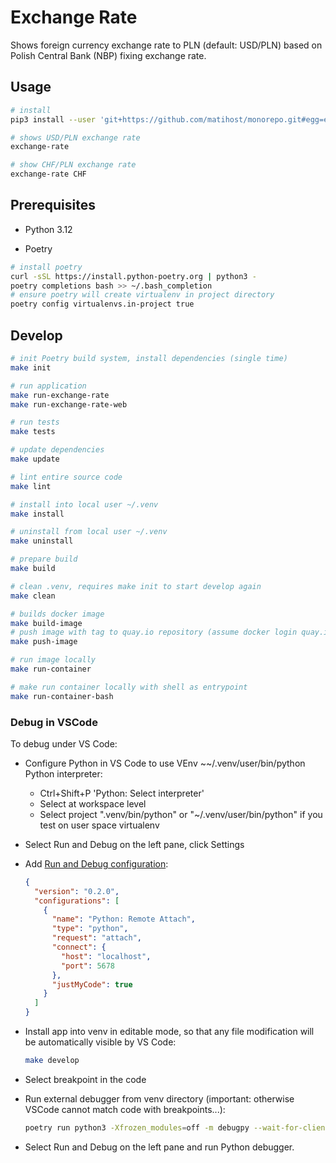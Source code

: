 # Exchange Rate

Shows foreign currency exchange rate to PLN (default: USD/PLN) based on Polish Central Bank (NBP) fixing exchange rate.

## Usage

```bash
# install
pip3 install --user 'git+https://github.com/matihost/monorepo.git#egg=exchange-rate&subdirectory=python/apps/exchange-rate'

# shows USD/PLN exchange rate
exchange-rate

# show CHF/PLN exchange rate
exchange-rate CHF
```

## Prerequisites

* Python 3.12

* Poetry

```bash
# install poetry
curl -sSL https://install.python-poetry.org | python3 -
poetry completions bash >> ~/.bash_completion
# ensure poetry will create virtualenv in project directory
poetry config virtualenvs.in-project true
```

## Develop

```bash
# init Poetry build system, install dependencies (single time)
make init

# run application
make run-exchange-rate
make run-exchange-rate-web

# run tests
make tests

# update dependencies
make update

# lint entire source code
make lint

# install into local user ~/.venv
make install

# uninstall from local user ~/.venv
make uninstall

# prepare build
make build

# clean .venv, requires make init to start develop again
make clean

# builds docker image
make build-image
# push image with tag to quay.io repository (assume docker login quay.io has been performed)
make push-image

# run image locally
make run-container

# make run container locally with shell as entrypoint
make run-container-bash
```

### Debug in VSCode

To debug under VS Code:

* Configure Python in VS Code to use VEnv ~~/.venv/user/bin/python Python interpreter:

  * Ctrl+Shift+P 'Python: Select interpreter'
  * Select at workspace level
  * Select project ".venv/bin/python" or "~/.venv/user/bin/python" if you test on user space virtualenv

* Select Run and Debug on the left pane, click Settings

* Add [Run and Debug configuration](https://code.visualstudio.com/docs/python/debugging):

  ```json
  {
    "version": "0.2.0",
    "configurations": [
      {
        "name": "Python: Remote Attach",
        "type": "python",
        "request": "attach",
        "connect": {
          "host": "localhost",
          "port": 5678
        },
        "justMyCode": true
      }
    ]
  }
  ```

* Install app into venv in editable mode, so that any file modification will be automatically visible by VS Code:

  ```bash
  make develop
  ```

* Select breakpoint in the code

* Run external debugger from venv directory (important: otherwise VSCode cannot match code with breakpoints...):

  ```bash
  poetry run python3 -Xfrozen_modules=off -m debugpy --wait-for-client --listen 5678 exchange-rate USD
  ```

* Select Run and Debug on the left pane and run Python debugger.
